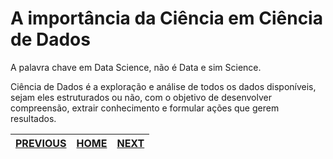 # A importância da Ciência em Ciência de Dados

A palavra chave em Data Science, não é Data e sim Science. 

Ciência de Dados é a exploração e análise de todos os dados disponíveis, sejam eles estruturados ou não, 
com o objetivo de desenvolver compreensão, extrair conhecimento e formular ações que gerem resultados.

[PREVIOUS](/1.%20O%20que%20%C3%A9%20Ci%C3%AAncia%20de%20Dados/03.%20%C3%81reas%20de%20Conhecimento.md) | [HOME](/README.md) | [NEXT](/1.%20O%20que%20%C3%A9%20Ci%C3%AAncia%20de%20Dados/05.%20Dados%20e%20Tomada%20de%20Decis%C3%A3o.md)
-|-|-
